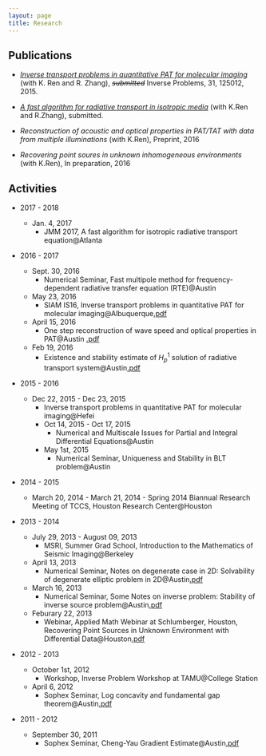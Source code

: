 ```yaml
---
layout: page
title: Research
---
```

## Publications

- *[Inverse transport problems in quantitative PAT for molecular imaging](http://arxiv.org/abs/1506.01460)* (with K. Ren and R. Zhang), <del>_submitted_</del>  Inverse Problems, 31, 125012, 2015.
- *[A fast algorithm for radiative transport in isotropic media](https://arxiv.org/abs/1610.00835)* (with K.Ren and R.Zhang), submitted.

- *Reconstruction of acoustic and optical properties in PAT/TAT with data from multiple illuminations* (with K.Ren), Preprint, 2016

- *Recovering point soures in unknown inhomogeneous environments* (with K.Ren), In preparation, 2016

## Activities

- 2017 - 2018
  - Jan. 4, 2017
      - JMM 2017, A fast algorithm for isotropic radiative transport equation@Atlanta
- 2016 - 2017
  - Sept. 30, 2016
      - Numerical Seminar, Fast multipole method for frequency-dependent radiative transfer equation (RTE)@Austin
  - May 23, 2016
      - SIAM IS16, Inverse transport problems in quantitative PAT for molecular imaging@Albuquerque[.pdf](/users/yzhong/_static/is16.pdf)
  - April 15, 2016
      - One step reconstruction of wave speed and optical properties in PAT@Austin [.pdf](/users/yzhong/_static/qpat_rec_both.pdf)
  - Feb 19, 2016
      - Existence and stability estimate of $H_p^1$ solution of radiative transport system@Austin[.pdf](/users/yzhong/_static/radiative_sys.pdf)
- 2015 - 2016
  - Dec 22, 2015 - Dec 23, 2015
      - Inverse transport problems in quantitative PAT for molecular imaging@Hefei
	- Oct 14, 2015 - Oct 17, 2015
      - Numerical and Multiscale Issues for Partial and Integral Differential Equations@Austin
	- May 1st, 2015
      - Numerical Seminar, Uniqueness and Stability in BLT problem@Austin
- 2014 - 2015
	- March 20, 2014 - March 21, 2014
		  - Spring 2014 Biannual Research Meeting of TCCS, Houston Research Center@Houston

- 2013 - 2014
	- July 29, 2013 - August 09, 2013
		- MSRI, Summer Grad School, Introduction to the Mathematics of Seismic Imaging@Berkeley
	- April 13, 2013
		- Numerical Seminar, Notes on degenerate case in 2D: Solvability of degenerate elliptic problem in 2D@Austin[.pdf](/users/yzhong/_static/degenerate2D.pdf)
	- March 16, 2013
		- Numerical Seminar, Some Notes on inverse problem: Stability of inverse source problem@Austin[.pdf](/users/yzhong/_static/IP_Point_Source.pdf)
	- Feburary 22, 2013
		- Webinar, Applied Math Webinar at Schlumberger, Houston, Recovering Point Sources in Unknown Environment with Differential Data@Houston[.pdf](/users/yzhong/_static/Recover_Point_Source_From_Unknown_Environment.pdf)

- 2012 - 2013
	- October 1st, 2012
		- Workshop, Inverse Problem Workshop at TAMU@College Station
	- April 6, 2012
		- Sophex Seminar, Log concavity and fundamental gap theorem@Austin[.pdf](/users/yzhong/_static/Sophex_Ben_Andrews.pdf)

- 2011 - 2012
	- September 30, 2011
		- Sophex Seminar, Cheng-Yau Gradient Estimate@Austin[.pdf](/users/yzhong/_static/Sophex_Cheng_Yau.pdf)
